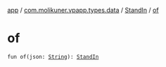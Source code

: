 [app](../../index.md) / [com.molikuner.vpapp.types.data](../index.md) / [StandIn](index.md) / [of](./of.md)

# of

`fun of(json: `[`String`](https://kotlinlang.org/api/latest/jvm/stdlib/kotlin/-string/index.html)`): `[`StandIn`](index.md)